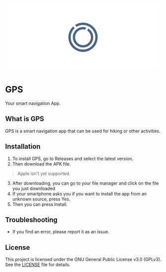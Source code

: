 ![Alt-Text](./banner.jpeg)

# GPS
Your smart navigation App.

## What is GPS

GPS is a smart navigation app that can be used for hiking or other activities.

## Installation

1. To install GPS, go to Releases and select the latest version. 
2. Then download the APK file.
> Apple isn't yet supported. 
3. After downloading, you can go to your file manager and click on the file you just downloaded
4. If your smartphone asks you if you want to install the app from an unknown source, press Yes.
5. Then you can press Install. 

## Troubleshooting

- If you find an error, please report it as an issue.

## License
This project is licensed under the GNU General Public License v3.0 (GPLv3).  
See the [LICENSE](LICENSE) file for details.
